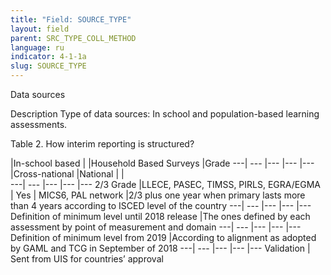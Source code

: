 ```yaml
---
title: "Field: SOURCE_TYPE"
layout: field
parent: SRC_TYPE_COLL_METHOD
language: ru
indicator: 4-1-1a
slug: SOURCE_TYPE
---
```

Data sources

Description
Type of data sources: In school and population-based learning assessments.

Table 2. How interim reporting is structured?

  |In-school based | |Household Based Surveys |Grade
---| --- |--- |--- |---
 |Cross-national |National | |    
---| --- |--- |--- |---
2/3 Grade |LLECE, PASEC, TIMSS, PIRLS, EGRA/EGMA | Yes | MICS6, PAL network |2/3 plus one year when primary lasts more than 4 years according to ISCED level of the country
---| --- |--- |--- |---
Definition of minimum level until 2018 release |The ones defined by each assessment by point of measurement and domain 
---| --- |--- |--- |---
Definition of minimum level from 2019 |According to alignment as adopted by GAML and TCG in September of 2018
---| --- |--- |--- |---
Validation | Sent from UIS for countries’ approval